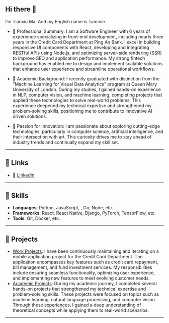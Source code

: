 ## Hi there 👋

I’m Tianxiu Ma. And my English name is Tammie.

- 🌟 Professional Summary: 
  I am a Software Engineer with 6 years of experience specializing in front-end development, including nearly three years in the Credit Card Department at Ping An Bank. I excel in building responsive UI components with React, developing and integrating RESTful APIs using Node.js, and optimizing server-side rendering (SSR) to improve SEO and application performance. My strong fintech background has enabled me to design and implement scalable solutions that enhance user experience and streamline operational workflows.

- 📖 Academic Background: 
  I recently graduated with distinction from the "Machine Learning for Visual Data Analytics" program at Queen Mary University of London. During my studies, I gained hands-on experience in NLP, computer vision, and machine learning, completing projects that applied these technologies to solve real-world problems. This experience deepened my technical expertise and strengthened my problem-solving skills, positioning me to contribute to innovative AI-driven solutions.

- 🎯 Passion for Innovation: 
  I am passionate about exploring cutting-edge technologies, particularly in computer science, artificial intelligence, and their intersection with art. This curiosity drives me to stay ahead of industry trends and continually expand my skill set.



---

## 🔗 Links
- 💼 [LinkedIn](https://www.linkedin.com/in/tianxiu-ma-814b87292/?trk=opento_sprofile_details)

---

## 🚀 Skills
- **Languages**: Python, JavaScript, , Go, Node, etc.
- **Frameworks**: React, React Native, Django, PyTorch, TensorFlow, etc.
- **Tools**: Git, Docker, etc.

---

## 🌟 Projects
- [Work Projects](https://github.com/kakayuii/Myprofile): I have been continuously maintaining and iterating on a mobile application project for the Credit Card Department. The application encompasses key features such as credit card repayment, bill management, and fund investment services. My responsibilities include ensuring seamless functionality, optimizing user experience, and implementing new features to meet evolving customer needs.
- [Academic Projects](https://github.com/yourusername/another-project): During my academic journey, I completed several hands-on projects that strengthened my technical expertise and problem-solving skills. These projects were focused on topics such as machine learning, natural language processing, and computer vision. Through these experiences, I gained a deep understanding of theoretical concepts while applying them to real-world scenarios.

---
